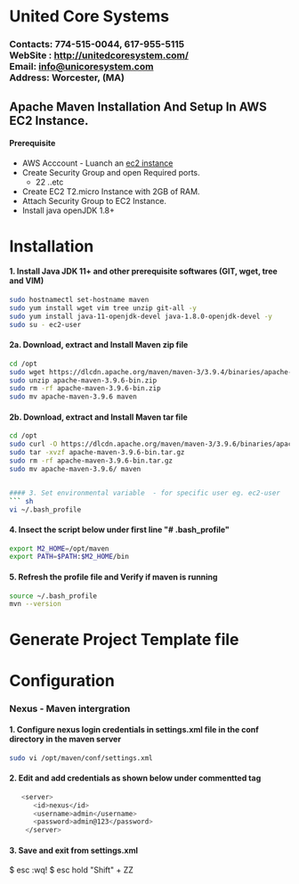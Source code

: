 # United Core Systems

### Contacts: 774-515-0044, 617-955-5115<br> WebSite : <http://unitedcoresystem.com/><br>Email: info@unicoresystem.com <br>Address: Worcester, (MA)

## Apache Maven Installation And Setup In AWS EC2 Instance.

#### Prerequisite
+ AWS Acccount - Luanch an [ec2 instance](../EC2_Instances/README.md)
+ Create Security Group and open Required ports.
   + 22 ..etc
+ Create EC2 T2.micro Instance with 2GB of RAM.
+ Attach Security Group to EC2 Instance.
+ Install java openJDK 1.8+

# Installation 

#### 1. Install Java JDK 11+ and other prerequisite softwares (GIT, wget, tree and VIM)
``` sh
sudo hostnamectl set-hostname maven
sudo yum install wget vim tree unzip git-all -y
sudo yum install java-11-openjdk-devel java-1.8.0-openjdk-devel -y
sudo su - ec2-user
```

#### 2a. Download, extract and Install Maven zip file 
``` sh
cd /opt
sudo wget https://dlcdn.apache.org/maven/maven-3/3.9.4/binaries/apache-maven-3.9.6-bin.zip
sudo unzip apache-maven-3.9.6-bin.zip
sudo rm -rf apache-maven-3.9.6-bin.zip
sudo mv apache-maven-3.9.6 maven
```

#### 2b. Download, extract and Install Maven tar file 
``` sh
cd /opt
sudo curl -O https://dlcdn.apache.org/maven/maven-3/3.9.6/binaries/apache-maven-3.9.6-bin.tar.gz
sudo tar -xvzf apache-maven-3.9.6-bin.tar.gz
sudo rm -rf apache-maven-3.9.6-bin.tar.gz
sudo mv apache-maven-3.9.6/ maven


#### 3. Set environmental variable  - for specific user eg. ec2-user
``` sh
vi ~/.bash_profile
```
#### 4. Insect the script below under first line "# .bash_profile" 
``` sh
export M2_HOME=/opt/maven
export PATH=$PATH:$M2_HOME/bin
```
#### 5. Refresh the profile file and Verify if maven is running
```sh
source ~/.bash_profile
mvn --version
```
# Generate Project Template file 


# Configuration 

### Nexus - Maven intergration 

#### 1. Configure nexus login credentials in settings.xml file in the conf directory in the maven server 
```sh 
sudo vi /opt/maven/conf/settings.xml          
```

#### 2. Edit and add credentials as shown below under commentted <server> </server> tag  
```sh
   <server>
      <id>nexus</id>
      <username>admin</username>
      <password>admin@123</password>
    </server>
```
#### 3. Save and exit from settings.xml  
$ esc :wq! 
$ esc hold "Shift" +  ZZ